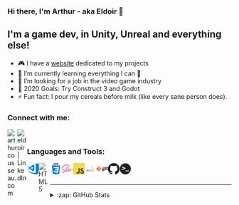 ### Hi there, I'm Arthur - aka Eldoir 👋

## I'm a game dev, in Unity, Unreal and everything else!

- 🎮 I have a [website][website] dedicated to my projects
- 🌱 I’m currently learning everything I can 🤣
- 👯 I’m looking for a job in the video game industry
- 🥅 2020 Goals: Try Construct 3 and Godot
- ⚡ Fun fact: I pour my cereals before milk (like every sane person does).

### Connect with me:

[<img align="left" alt="arthurcousseau.com" width="22px" src="https://arthurcousseau.com/favicon.ico" />][website]
[<img align="left" alt="eldoir | LinkedIn" width="22px" src="https://cdn.jsdelivr.net/npm/simple-icons@v3/icons/linkedin.svg" />][linkedin]

<br />

### Languages and Tools:

<img align="left" alt="Visual Studio Code" width="26px" src="https://raw.githubusercontent.com/github/explore/80688e429a7d4ef2fca1e82350fe8e3517d3494d/topics/visual-studio-code/visual-studio-code.png" />
<img align="left" alt="HTML5" width="26px" src="https://cdn.jsdelivr.net/npm/simple-icons@v3/icons/html5.svg" fill="#e34f26" />
<img align="left" alt="CSS3" width="26px" src="https://raw.githubusercontent.com/github/explore/80688e429a7d4ef2fca1e82350fe8e3517d3494d/topics/css/css.png" />
<img align="left" alt="Sass" width="26px" src="https://raw.githubusercontent.com/github/explore/80688e429a7d4ef2fca1e82350fe8e3517d3494d/topics/sass/sass.png" />
<img align="left" alt="JavaScript" width="26px" src="https://raw.githubusercontent.com/github/explore/80688e429a7d4ef2fca1e82350fe8e3517d3494d/topics/javascript/javascript.png" />
<img align="left" alt="MySQL" width="26px" src="https://raw.githubusercontent.com/github/explore/80688e429a7d4ef2fca1e82350fe8e3517d3494d/topics/mysql/mysql.png" />
<img align="left" alt="Git" width="26px" src="https://raw.githubusercontent.com/github/explore/80688e429a7d4ef2fca1e82350fe8e3517d3494d/topics/git/git.png" />
<img align="left" alt="GitHub" width="26px" src="https://raw.githubusercontent.com/github/explore/78df643247d429f6cc873026c0622819ad797942/topics/github/github.png" />
<img align="left" alt="Terminal" width="26px" src="https://raw.githubusercontent.com/github/explore/80688e429a7d4ef2fca1e82350fe8e3517d3494d/topics/terminal/terminal.png" />

<br />
<br />

---

<details>
  <summary>:zap: GitHub Stats</summary>

  <img align="left" alt="eldoir's GitHub Stats" src="https://github-readme-stats.codestackr.vercel.app/api?username=eldoir&show_icons=true&hide_border=true" />

</details>

[website]: https://arthurcousseau.com
[linkedin]: https://www.linkedin.com/in/arthurcousseau/
[mail]: mailto:@arthur.cousseau@me.com
[cv]: https://arthurcousseau.com/cv/CV_EN.pdf
